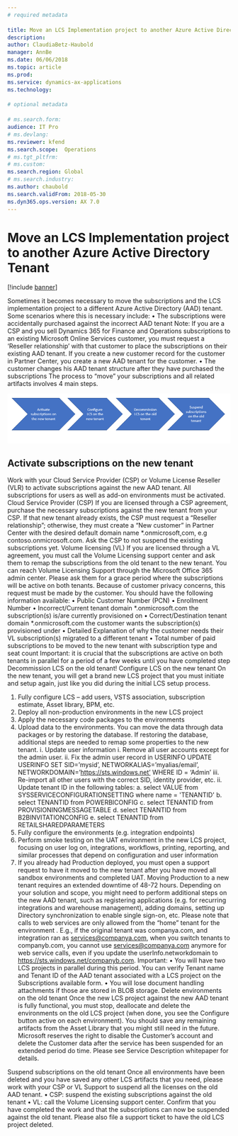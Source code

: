 ```yaml
---
# required metadata

title: Move an LCS Implementation project to another Azure Active Directory Tenant 
description: 
author: ClaudiaBetz-Haubold 
manager: AnnBe
ms.date: 06/06/2018
ms.topic: article
ms.prod: 
ms.service: dynamics-ax-applications
ms.technology: 

# optional metadata

# ms.search.form:  
audience: IT Pro
# ms.devlang: 
ms.reviewer: kfend
ms.search.scope:  Operations 
# ms.tgt_pltfrm: 
# ms.custom: 
ms.search.region: Global
# ms.search.industry: 
ms.author: chaubold
ms.search.validFrom: 2018-05-30 
ms.dyn365.ops.version: AX 7.0
---
```


# Move an LCS Implementation project to another Azure Active Directory Tenant 
[!include [banner](../includes/banner.md)]

Sometimes it becomes necessary to move the subscriptions and the LCS implementation project to a different Azure Active Directory (AAD) tenant. Some scenarios where this is necessary include:
•	The subscriptions were accidentally purchased against the incorrect AAD tenant 
Note: If you are a CSP and you sell Dynamics 365 for Finance and Operations subscriptions to an existing Microsoft Online Services customer, you must request a ‘Reseller relationship’ with that customer to place the subscriptions on their existing AAD tenant. If you create a new customer record for the customer in Partner Center, you create a new AAD tenant for the customer.
•	The customer changes his AAD tenant structure after they have purchased the subscriptions
The process to “move” your subscriptions and all related artifacts involves 4 main steps.
 
![move subscription process](./media/move-subscription-process.png) 
 
## Activate subscriptions on the new tenant
Work with your Cloud Service Provider (CSP) or Volume License Reseller (VLR) to activate subscriptions against the new AAD tenant. All subscriptions for users as well as add-on environments must be activated.
Cloud Service Provider (CSP)
If you are licensed through a CSP agreement, purchase the necessary subscriptions against the new tenant from your CSP. If that new tenant already exists, the CSP must request a “Reseller relationship”; otherwise, they must create a “New customer” in Partner Center with the desired default domain name *.onmicrosoft,com, e.g contoso.onmicrosoft.com.
Ask the CSP to not suspend the existing subscriptions yet.
Volume licensing (VL)
If you are licensed through a VL agreement, you must call the Volume Licensing support center and ask them to remap the subscriptions from the old tenant to the new tenant. You can reach Volume Licensing Support through the Microsoft Office 365 admin center. Please ask them for a grace period where the subscriptions will be active on both tenants. Because of customer privacy concerns, this request must be made by the customer. You should have the following information available: 
•	Public Customer Number (PCN)
•	Enrollment Number
•	Incorrect/Current tenant domain *.onmicrosoft.com the subscription(s) is/are currently provisioned on
•	Correct/Destination tenant domain *.onmicrosoft.com the customer wants the subscription(s) provisioned under
•	Detailed Explanation of why the customer needs their VL subscription(s) migrated to a different tenant
•	Total number of paid subscriptions to be moved to the new tenant with subscription type and seat count
Important: it is crucial that the subscriptions are active on both tenants in parallel for a period of a few weeks until you have completed step Decommission LCS on the old tenant!
Configure LCS on the new tenant
On the new tenant, you will get a brand new LCS project that you must initiate and setup again, just like you did during the initial LCS setup process.
1.	Fully configure LCS – add users, VSTS association, subscription estimate, Asset library, BPM, etc.
2.	Deploy all non-production environments in the new LCS project
3.	Apply the necessary code packages to the environments
4.	Upload data to the environments. You can move the data through data packages or by restoring the database. If restoring the database, additional steps are needed to remap some properties to the new tenant.
i.	Update user information
i.	Remove all user accounts except for the admin user. 
ii.	Fix the admin user record in USERINFO
UPDATE USERINFO
SET SID=’mysid’, NETWORKALIAS=’myalias/email’, NETWORKDOMAIN=’https://sts.windows.net’
WHERE ID = ‘Admin’
iii.	Re-import all other users with the correct SID, identity provider, etc.
ii.	Update tenant ID in the following tables:
a.	select VALUE from SYSSERVICECONFIGURATIONSETTING where name = 'TENANTID'
b.	select TENANTID from POWERBICONFIG
c.	select TENANTID from PROVISIONINGMESSAGETABLE
d.	select TENANTID from B2BINVITATIONCONFIG
e.	select TENANTID from RETAILSHAREDPARAMETERS
5.	Fully configure the environments (e.g. integration endpoints)
6.	Perform smoke testing on the UAT environment in the new LCS project, focusing on user log on, integrations, workflows, printing, reporting, and similar processes that depend on configuration and user information
7.	If you already had Production deployed, you must open a support request to have it moved to the new tenant after you have moved all sandbox environments and completed UAT. Moving Production to a new tenant requires an extended downtime of 48-72 hours. 
Depending on your solution and scope, you might need to perform additional steps on the new AAD tenant, such as registering applications (e.g. for recurring integrations and warehouse management), adding domains, setting up Directory synchronization to enable single sign-on, etc. Please note that calls to web services are only allowed from the “home” tenant for the environment . E.g., if the original tenant was companya.com, and integration ran as services@companya.com, when you switch tenants to companyb.com, you cannot use services@companya.com anymore for web service calls, even if you update the userInfo.networkdomain to https://sts.windows.net/companyb.com.
Important: 
•	You will have two LCS projects in parallel during this period. You can verify Tenant name and Tenant ID of the AAD tenant associated with a LCS project on the Subscriptions available form.
•	You will lose document handling attachments if those are stored in BLOB storage. 
Delete environments on the old tenant
Once the new LCS project against the new AAD tenant is fully functional, you must stop, deallocate and delete the environments on the old LCS project (when done, you see the Configure button active on each environment). You should save any remaining artifacts from the Asset Library that you might still need in the future. Microsoft reserves the right to disable the Customer’s account and delete the Customer data after the service has been suspended for an extended period do time. Please see Service Description whitepaper for details. 
 

Suspend subscriptions on the old tenant
Once all environments have been deleted and you have saved any other LCS artifacts that you need, please work with your CSP or VL Support to suspend all the licenses on the old AAD tenant. 
•	CSP: suspend the existing subscriptions against the old tenant
•	VL: call the Volume Licensing support center. Confirm that you have completed the work and that the subscriptions can now be suspended against the old tenant.
Please also file a support ticket to have the old LCS project deleted.

